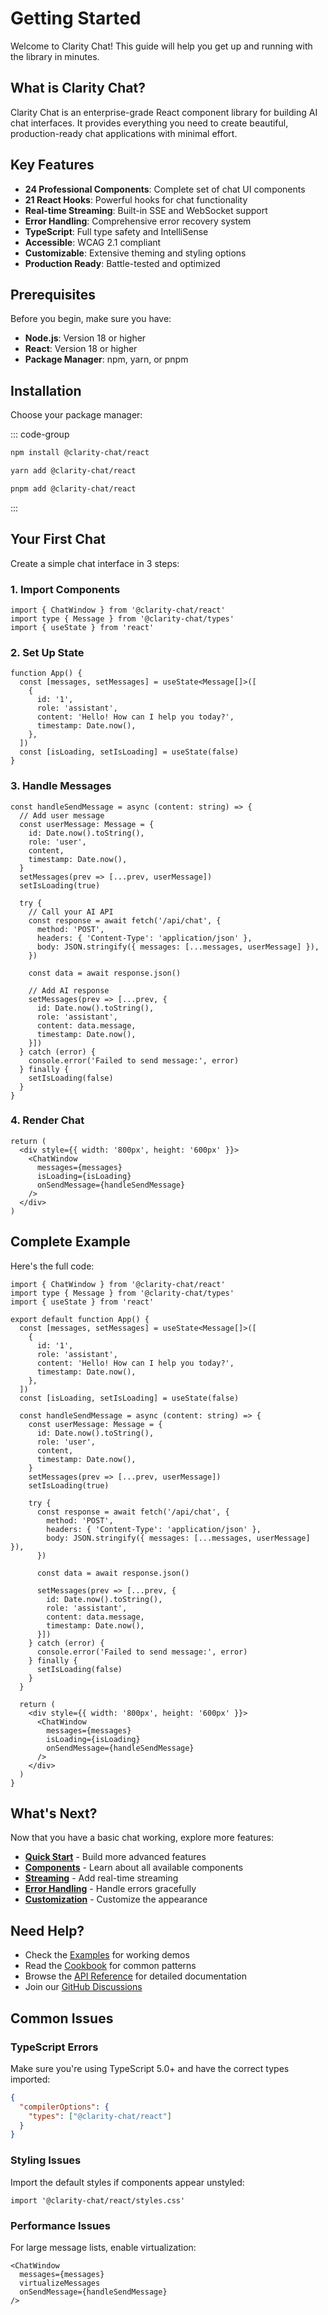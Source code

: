 # Getting Started

Welcome to Clarity Chat! This guide will help you get up and running with the library in minutes.

## What is Clarity Chat?

Clarity Chat is an enterprise-grade React component library for building AI chat interfaces. It provides everything you need to create beautiful, production-ready chat applications with minimal effort.

## Key Features

- **24 Professional Components**: Complete set of chat UI components
- **21 React Hooks**: Powerful hooks for chat functionality
- **Real-time Streaming**: Built-in SSE and WebSocket support
- **Error Handling**: Comprehensive error recovery system
- **TypeScript**: Full type safety and IntelliSense
- **Accessible**: WCAG 2.1 compliant
- **Customizable**: Extensive theming and styling options
- **Production Ready**: Battle-tested and optimized

## Prerequisites

Before you begin, make sure you have:

- **Node.js**: Version 18 or higher
- **React**: Version 18 or higher
- **Package Manager**: npm, yarn, or pnpm

## Installation

Choose your package manager:

::: code-group

```bash [npm]
npm install @clarity-chat/react
```

```bash [yarn]
yarn add @clarity-chat/react
```

```bash [pnpm]
pnpm add @clarity-chat/react
```

:::

## Your First Chat

Create a simple chat interface in 3 steps:

### 1. Import Components

```tsx
import { ChatWindow } from '@clarity-chat/react'
import type { Message } from '@clarity-chat/types'
import { useState } from 'react'
```

### 2. Set Up State

```tsx
function App() {
  const [messages, setMessages] = useState<Message[]>([
    {
      id: '1',
      role: 'assistant',
      content: 'Hello! How can I help you today?',
      timestamp: Date.now(),
    },
  ])
  const [isLoading, setIsLoading] = useState(false)
}
```

### 3. Handle Messages

```tsx
const handleSendMessage = async (content: string) => {
  // Add user message
  const userMessage: Message = {
    id: Date.now().toString(),
    role: 'user',
    content,
    timestamp: Date.now(),
  }
  setMessages(prev => [...prev, userMessage])
  setIsLoading(true)

  try {
    // Call your AI API
    const response = await fetch('/api/chat', {
      method: 'POST',
      headers: { 'Content-Type': 'application/json' },
      body: JSON.stringify({ messages: [...messages, userMessage] }),
    })
    
    const data = await response.json()
    
    // Add AI response
    setMessages(prev => [...prev, {
      id: Date.now().toString(),
      role: 'assistant',
      content: data.message,
      timestamp: Date.now(),
    }])
  } catch (error) {
    console.error('Failed to send message:', error)
  } finally {
    setIsLoading(false)
  }
}
```

### 4. Render Chat

```tsx
return (
  <div style={{ width: '800px', height: '600px' }}>
    <ChatWindow
      messages={messages}
      isLoading={isLoading}
      onSendMessage={handleSendMessage}
    />
  </div>
)
```

## Complete Example

Here's the full code:

```tsx
import { ChatWindow } from '@clarity-chat/react'
import type { Message } from '@clarity-chat/types'
import { useState } from 'react'

export default function App() {
  const [messages, setMessages] = useState<Message[]>([
    {
      id: '1',
      role: 'assistant',
      content: 'Hello! How can I help you today?',
      timestamp: Date.now(),
    },
  ])
  const [isLoading, setIsLoading] = useState(false)

  const handleSendMessage = async (content: string) => {
    const userMessage: Message = {
      id: Date.now().toString(),
      role: 'user',
      content,
      timestamp: Date.now(),
    }
    setMessages(prev => [...prev, userMessage])
    setIsLoading(true)

    try {
      const response = await fetch('/api/chat', {
        method: 'POST',
        headers: { 'Content-Type': 'application/json' },
        body: JSON.stringify({ messages: [...messages, userMessage] }),
      })
      
      const data = await response.json()
      
      setMessages(prev => [...prev, {
        id: Date.now().toString(),
        role: 'assistant',
        content: data.message,
        timestamp: Date.now(),
      }])
    } catch (error) {
      console.error('Failed to send message:', error)
    } finally {
      setIsLoading(false)
    }
  }

  return (
    <div style={{ width: '800px', height: '600px' }}>
      <ChatWindow
        messages={messages}
        isLoading={isLoading}
        onSendMessage={handleSendMessage}
      />
    </div>
  )
}
```

## What's Next?

Now that you have a basic chat working, explore more features:

- **[Quick Start](/guide/quick-start)** - Build more advanced features
- **[Components](/guide/components)** - Learn about all available components
- **[Streaming](/guide/streaming)** - Add real-time streaming
- **[Error Handling](/guide/error-handling)** - Handle errors gracefully
- **[Customization](/guide/customization)** - Customize the appearance

## Need Help?

- Check the [Examples](/examples/) for working demos
- Read the [Cookbook](/cookbook) for common patterns
- Browse the [API Reference](/api/components) for detailed documentation
- Join our [GitHub Discussions](https://github.com/yourusername/clarity-chat/discussions)

## Common Issues

### TypeScript Errors

Make sure you're using TypeScript 5.0+ and have the correct types imported:

```json
{
  "compilerOptions": {
    "types": ["@clarity-chat/react"]
  }
}
```

### Styling Issues

Import the default styles if components appear unstyled:

```tsx
import '@clarity-chat/react/styles.css'
```

### Performance Issues

For large message lists, enable virtualization:

```tsx
<ChatWindow
  messages={messages}
  virtualizeMessages
  onSendMessage={handleSendMessage}
/>
```
